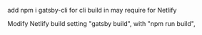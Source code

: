 add npm i gatsby-cli for cli build in may require for Netlify

Modify Netlify build setting "gatsby build", with "npm run build",